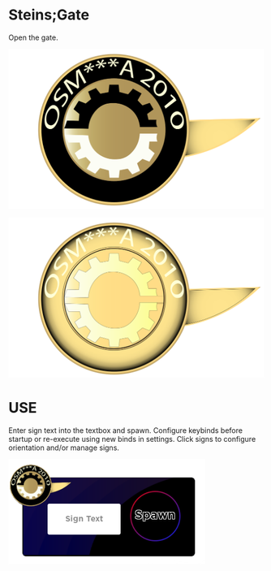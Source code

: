 # Steins;Gate
Open the gate.


![Steins;Gate](https://github.com/Ozzy-P/Steins-Gate/blob/main/SGV.png?raw=true)

![Steins;Gate](https://github.com/Ozzy-P/Steins-Gate/blob/main/SG.svg?raw=true)

# USE
Enter sign text into the textbox and spawn. Configure keybinds before startup or re-execute using new binds in settings.
Click signs to configure orientation and/or manage signs.


![Steins;Gate Sample](https://github.com/Ozzy-P/Steins-Gate/blob/main/Sample.png?raw=true)
